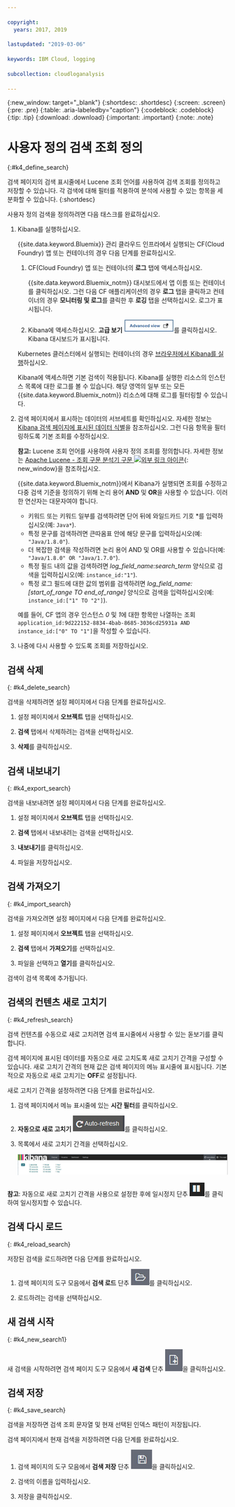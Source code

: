 ```yaml
---

copyright:
  years: 2017, 2019

lastupdated: "2019-03-06"

keywords: IBM Cloud, logging

subcollection: cloudloganalysis

---
```


{:new_window: target="_blank"}
{:shortdesc: .shortdesc}
{:screen: .screen}
{:pre: .pre}
{:table: .aria-labeledby="caption"}
{:codeblock: .codeblock}
{:tip: .tip}
{:download: .download}
{:important: .important}
{:note: .note}

# 사용자 정의 검색 조회 정의
{:#k4_define_search}

검색 페이지의 검색 표시줄에서 Lucene 조회 언어를 사용하여 검색 조회를 정의하고 저장할 수 있습니다. 각 검색에 대해 필터를 적용하여 분석에 사용할 수 있는 항목을 세분화할 수 있습니다.
{:shortdesc}

사용자 정의 검색을 정의하려면 다음 태스크를 완료하십시오.

1. Kibana를 실행하십시오.

    {{site.data.keyword.Bluemix}} 관리 클라우드 인프라에서 실행되는 CF(Cloud Foundry) 앱 또는 컨테이너의 경우 다음 단계를 완료하십시오.
    
    1. CF(Cloud Foundry) 앱 또는 컨테이너의 **로그** 탭에 액세스하십시오. 

        {{site.data.keyword.Bluemix_notm}} 대시보드에서 앱 이름 또는 컨테이너를 클릭하십시오. 그런 다음 CF 애플리케이션의 경우 **로그** 탭을 클릭하고 컨테이너의 경우 **모니터링 및 로그**를 클릭한 후 **로깅** 탭을 선택하십시오. 로그가 표시됩니다.

    2. Kibana에 액세스하십시오. **고급 보기** ![고급 보기 링크](images/logging_advanced_view.jpg "고급 보기 링크")를 클릭하십시오. Kibana 대시보드가 표시됩니다.
    
    Kubernetes 클러스터에서 실행되는 컨테이너의 경우 [브라우저에서 Kibana를 실행](/docs/services/CloudLogAnalysis/kibana4?topic=cloudloganalysis-k4_launch#launch_Kibana_from_browser1)하십시오. 
    
    Kibana에 액세스하면 기본 검색이 적용됩니다. Kibana를 실행한 리소스의 인스턴스 목록에 대한 로그를 볼 수 있습니다. 해당 영역의 일부 또는 모든 {{site.data.keyword.Bluemix_notm}} 리소스에 대해 로그를 필터링할 수 있습니다.

2. 검색 페이지에서 표시하는 데이터의 서브세트를 확인하십시오. 자세한 정보는 [Kibana 검색 페이지에 표시된 데이터 식별](/docs/services/CloudLogAnalysis/kibana4?topic=cloudloganalysis-kibana_analize_logs_interactively#k4_identify_data)을 참조하십시오. 그런 다음 항목을 필터링하도록 기본 조회를 수정하십시오.

    **참고:** Lucene 조회 언어를 사용하여 사용자 정의 조회를 정의합니다. 자세한 정보는 [Apache Lucene - 조회 구문 분석기 구문 ![외부 링크 아이콘](../../../icons/launch-glyph.svg "외부 링크 아이콘")](https://lucene.apache.org/core/2_9_4/queryparsersyntax.html){: new_window}을 참조하십시오.
    
    {{site.data.keyword.Bluemix_notm}}에서 Kibana가 실행되면 조회를 수정하고 다중 검색 기준을 정의하기 위해 논리 용어 **AND** 및 **OR**을 사용할 수 있습니다. 이러한 연산자는 대문자여야 합니다.    
    
    * 키워드 또는 키워드 일부를 검색하려면 단어 뒤에 와일드카드 기호 \*를 입력하십시오(예: `Java*`). 
    * 특정 문구를 검색하려면 큰따옴표 안에 해당 문구를 입력하십시오(예: `"Java/1.8.0"`).
    * 더 복잡한 검색을 작성하려면 논리 용어 AND 및 OR를 사용할 수 있습니다(예: `"Java/1.8.0" OR "Java/1.7.0"`).
    * 특정 필드 내의 값을 검색하려면 *log_field_name:search_term* 양식으로 검색을 입력하십시오(예: `instance_id:"1"`).
    * 특정 로그 필드에 대한 값의 범위를 검색하려면 *log_field_name:[start_of_range TO end_of_range]* 양식으로 검색을 입력하십시오(예: `instance_id:["1" TO "2"]`).

     예를 들어, CF 앱의 경우 인스턴스 *0* 및 *1*에 대한 항목만 나열하는 조회 `application_id:9d222152-8834-4bab-8685-3036cd25931a AND instance_id:["0" TO "1"]`을 작성할 수 있습니다. 

3. 나중에 다시 사용할 수 있도록 조회를 저장하십시오. 




## 검색 삭제
{: #k4_delete_search}

검색을 삭제하려면 설정 페이지에서 다음 단계를 완료하십시오.

1. 설정 페이지에서 **오브젝트** 탭을 선택하십시오.

2. **검색** 탭에서 삭제하려는 검색을 선택하십시오.

3. **삭제**를 클릭하십시오.


## 검색 내보내기
{: #k4_export_search}

검색을 내보내려면 설정 페이지에서 다음 단계를 완료하십시오.

1. 설정 페이지에서 **오브젝트** 탭을 선택하십시오.

2. **검색** 탭에서 내보내려는 검색을 선택하십시오.

3. **내보내기**를 클릭하십시오.

4. 파일을 저장하십시오.

 
## 검색 가져오기
{: #k4_import_search}

검색을 가져오려면 설정 페이지에서 다음 단계를 완료하십시오.

1. 설정 페이지에서 **오브젝트** 탭을 선택하십시오.

2. **검색** 탭에서 **가져오기**를 선택하십시오.

3. 파일을 선택하고 **열기**를 클릭하십시오.

검색이 검색 목록에 추가됩니다.

## 검색의 컨텐츠 새로 고치기
{: #k4_refresh_search}

검색 컨텐츠를 수동으로 새로 고치려면 검색 표시줄에서 사용할 수 있는 돋보기를 클릭합니다. 

검색 페이지에 표시된 데이터를 자동으로 새로 고치도록 새로 고치기 간격을 구성할 수 있습니다. 새로 고치기 간격의 현재 값은 검색 페이지의 메뉴 표시줄에 표시됩니다. 기본적으로 자동으로 새로 고치기는 **OFF**로 설정됩니다.

새로 고치기 간격을 설정하려면 다음 단계를 완료하십시오.

1. 검색 페이지에서 메뉴 표시줄에 있는 **시간 필터**를 클릭하십시오.

2. **자동으로 새로 고치기** ![자동으로 새로 고치기](images/k4_auto_refresh_icon.jpg "자동으로 새로 고치기")를 클릭하십시오.

3. 목록에서 새로 고치기 간격을 선택하십시오. 

    ![간격 옵션 새로 고치기](images/k4_change_autorefresh.jpg "간격 옵션 새로 고치기")


**참고**: 자동으로 새로 고치기 간격을 사용으로 설정한 후에 일시정지 단추 ![일시정지](images/k4_auto_refresh_pause_icon.jpg "일시정지")를 클릭하여 일시정지할 수 있습니다.


## 검색 다시 로드
{: #k4_reload_search}

저장된 검색을 로드하려면 다음 단계를 완료하십시오.

1. 검색 페이지의 도구 모음에서 **검색 로드** 단추 ![검색 로드](images/k4_load_icon.jpg "검색 로드")를 클릭하십시오.

2. 로드하려는 검색을 선택하십시오. 

## 새 검색 시작
{: #k4_new_search1}

새 검색을 시작하려면 검색 페이지 도구 모음에서 **새 검색** 단추 ![새 검색](images/k4_new_search_icon.jpg "새 검색")을 클릭하십시오.

## 검색 저장 
{: #k4_save_search}

검색을 저장하면 검색 조회 문자열 및 현재 선택된 인덱스 패턴이 저장됩니다.

검색 페이지에서 현재 검색을 저장하려면 다음 단계를 완료하십시오.

1. 검색 페이지의 도구 모음에서 **검색 저장** 단추 ![검색 저장](images/k4_save_search_icon.jpg "검색 저장")을 클릭하십시오.

2. 검색의 이름을 입력하십시오.

3. 저장을 클릭하십시오. 
